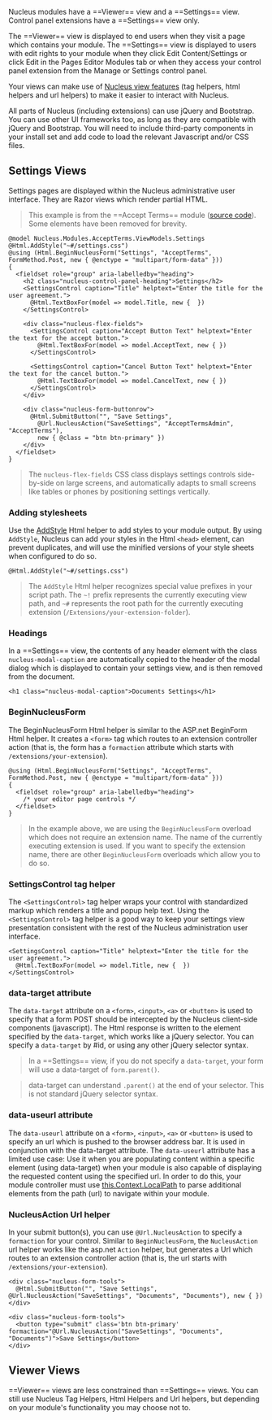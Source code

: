 Nucleus modules have a ==Viewer== view and a ==Settings== view.  Control panel extensions have a ==Settings== view only.  

The ==Viewer== view is displayed to end users when they visit a page which contains your module.  The ==Settings== view is displayed 
to users with edit rights to your module when they click Edit Content/Settings or click Edit in the Pages Editor Modules tab or when 
they access your control panel extension from the Manage or Settings control panel.

Your views can make use of [Nucleus view features](/api-documentation/Nucleus.ViewFeatures.xml/#asm-Nucleus-ViewFeatures) (tag helpers, 
html helpers and url helpers) to make it easier to interact with Nucleus.

All parts of Nucleus (including extensions) can use jQuery and Bootstrap.  You can use other UI frameworks too, as long as they are 
compatible with jQuery and Bootstrap.  You will need to include third-party components in your install set and add code to load the 
relevant Javascript and/or CSS files.

## Settings Views
Settings pages are displayed within the Nucleus administrative user interface.  They are Razor views which render partial HTML.

> This example is from the ==Accept Terms== module ([source code](https://github.com/Inventua/nucleus-core/tree/main/Nucleus.Core.Modules/Nucleus.Modules.AcceptTerms)). 
Some elements have been removed for brevity.

```
@model Nucleus.Modules.AcceptTerms.ViewModels.Settings
@Html.AddStyle("~#/settings.css")
@using (Html.BeginNucleusForm("Settings", "AcceptTerms", FormMethod.Post, new { @enctype = "multipart/form-data" }))
{
  <fieldset role="group" aria-labelledby="heading">
    <h2 class="nucleus-control-panel-heading">Settings</h2>
    <SettingsControl caption="Title" helptext="Enter the title for the user agreement.">
      @Html.TextBoxFor(model => model.Title, new {  })
    </SettingsControl>

    <div class="nucleus-flex-fields">
      <SettingsControl caption="Accept Button Text" helptext="Enter the text for the accept button.">
        @Html.TextBoxFor(model => model.AcceptText, new { })
      </SettingsControl>

      <SettingsControl caption="Cancel Button Text" helptext="Enter the text for the cancel button.">
        @Html.TextBoxFor(model => model.CancelText, new { })
      </SettingsControl>
    </div>

    <div class="nucleus-form-buttonrow">
      @Html.SubmitButton("", "Save Settings", 
        @Url.NucleusAction("SaveSettings", "AcceptTermsAdmin", "AcceptTerms"), 
        new { @class = "btn btn-primary" })
    </div>
  </fieldset>
}
```

> The ``nucleus-flex-fields`` CSS class displays settings controls side-by-side on large screens, and automatically adapts to small screens like tables 
or phones by positioning settings vertically.

### Adding stylesheets
Use the [AddStyle](/api-documentation/Nucleus.ViewFeatures.HtmlHelpers.AddStyleHtmlHelper/#mnu-Nucleus-ViewFeatures-HtmlHelpers-AddStyleHtmlHelper) 
Html helper to add styles to your module output.  By using `AddStyle`, Nucleus can add your styles in the Html `<head>` element, 
can prevent duplicates, and will use the minified versions of your style sheets when configured to do so.

```
@Html.AddStyle("~#/settings.css")
```

> The `AddStyle` Html helper recognizes special value prefixes in your script path.  The `~!` prefix represents the currently executing view path, 
and `~#` represents the root path for the currently executing extension (`/Extensions/your-extension-folder`).

### Headings
In a ==Settings== view, the contents of any header element with the class `nucleus-modal-caption` are automatically copied to the header of the modal 
dialog which is displayed to contain your settings view, and is then removed from the document.
```
<h1 class="nucleus-modal-caption">Documents Settings</h1>
```

### BeginNucleusForm
The BeginNucleusForm Html helper is similar to the ASP.net BeginForm Html helper.  It creates a `<form>` tag which routes to an extension controller 
action (that is, the form has a `formaction` attribute which starts with `/extensions/your-extension`).

```
@using (Html.BeginNucleusForm("Settings", "AcceptTerms", FormMethod.Post, new { @enctype = "multipart/form-data" }))
{
  <fieldset role="group" aria-labelledby="heading">
    /* your editor page controls */
  </fieldset>
}
```

> In the example above, we are using the `BeginNucleusForm` overload which does not require an extension name.  The name of the currently executing extension 
is used.  If you want to specify the extension name, there are other `BeginNucleusForm` overloads which allow you to do so.

### SettingsControl tag helper
The `<SettingsControl>` tag helper wraps your control with standardized markup which renders a title and popup help text.  Using the `<SettingsControl>` 
tag helper is a good way to keep your settings view presentation consistent with the rest of the Nucleus administration user interface.

```
<SettingsControl caption="Title" helptext="Enter the title for the user agreement.">
  @Html.TextBoxFor(model => model.Title, new {  })
</SettingsControl>
```

### data-target attribute
The `data-target` attribute on a `<form>`, `<input>`, `<a>` or `<button>` is used to specify that a form POST should be intercepted by the Nucleus 
client-side components (javascript).  The Html response is written to the element specified by the `data-target`, which works like a jQuery selector.  You 
can specify a `data-target` by #id, or using any other jQuery selector syntax.  

> In a ==Settings== view, if you do not specify a `data-target`, your form will use a data-target of `form.parent()`.  

> data-target can understand `.parent()` at the end of your selector.  This is not standard jQuery selector syntax.

### data-useurl attribute
The `data-useurl` attribute on a `<form>`, `<input>`, `<a>` or `<button>` is used to specify an url which is pushed to the browser address bar.  It is used 
in conjunction with the data-target attribute.  The `data-useurl` attribute has a limited use case: Use it when you are populating content within a specific 
element (using data-target) when your module is also capable of displaying the requested content using the specified url.  In order to do this, your module 
controller must use [this.Context.LocalPath](https://www.nucleus-cms.com/api-documentation/Nucleus.Abstractions.xml/Nucleus.Abstractions.Models.LocalPath/) to 
parse additional elements from the path (url) to navigate within your module.

### NucleusAction Url helper
In your submit button(s), you can use `@Url.NucleusAction` to specify a `formaction` for your control.  Similar to `BeginNucleusForm`, the `NucleusAction` 
url helper works like the asp.net `Action` helper, but generates a Url which routes to an extension controller action (that is, the url starts with 
`/extensions/your-extension`).

```
<div class="nucleus-form-tools">
  @Html.SubmitButton("", "Save Settings", @Url.NucleusAction("SaveSettings", "Documents", "Documents"), new { })
</div>

<div class="nucleus-form-tools">
  <button type="submit" class='btn btn-primary' formaction="@Url.NucleusAction("SaveSettings", "Documents", "Documents")">Save Settings</button>
</div>
```

## Viewer Views
==Viewer== views are less constrained than ==Settings== views.  You can still use Nucleus Tag Helpers, Html Helpers and Url helpers, but depending on your
module's functionality you may choose not to.